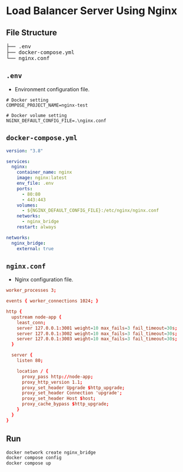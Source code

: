 # Load Balancer Server Using Nginx

## File Structure

<pre>
├── .env
├── docker-compose.yml
└── nginx.conf
</pre>

## <code>.env</code>

- Environment configuration file.

```.env
# Docker setting
COMPOSE_PROJECT_NAME=nginx-test

# Docker volume setting
NGINX_DEFAULT_CONFIG_FILE=.\nginx.conf
```

## <code>docker-compose.yml</code>

```docker-compose.yml
version: "3.8"

services:
  nginx:
    container_name: nginx
    image: nginx:latest
    env_file: .env
    ports:
      - 80:80
      - 443:443
    volumes:
      - ${NGINX_DEFAULT_CONFIG_FILE}:/etc/nginx/nginx.conf
    networks:
      - nginx_bridge
    restart: always

networks:
  nginx_bridge:
    external: true
```

## <code>nginx.conf</code>

- Nginx configuration file.

```nginx.conf
worker_processes 3;

events { worker_connections 1024; }

http {
  upstream node-app {
    least_conn;
    server 127.0.0.1:3001 weight=10 max_fails=3 fail_timeout=30s;
    server 127.0.0.1:3002 weight=10 max_fails=3 fail_timeout=30s;
    server 127.0.0.1:3003 weight=10 max_fails=3 fail_timeout=30s;
  }

  server {
    listen 80;

    location / {
      proxy_pass http://node-app;
      proxy_http_version 1.1;
      proxy_set_header Upgrade $http_upgrade;
      proxy_set_header Connection 'upgrade';
      proxy_set_header Host $host;
      proxy_cache_bypass $http_upgrade;
    }
  }
}
```

## Run

```bash
docker network create nginx_bridge
docker compose config
docker compose up
```